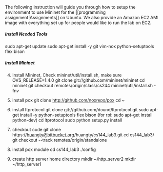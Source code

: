 The following instruction will guide you through how to setup the environment to use Mininet for the [[programming assignment|Assignments]] on Ubuntu. We also provide an Amazon EC2 AMI image with everything set up for people would like to run the lab on EC2. 

##### Install Needed Tools
sudo apt-get update
sudo apt-get install -y git vim-nox python-setuptools flex bison

##### Install Mininet

4. Install Mininet,
Check mininet/util/install.sh, make sure OVS_RELEASE=1.4.0
git clone git://github.com/mininet/mininet
cd mininet
git checkout remotes/origin/class/cs244
mininet/util/install.sh -fnv

5. install pox
git clone http://github.com/noxrepo/pox
cd ~ 
6. install ltprotocol 
git clone git://github.com/dound/ltprotocol.git
sudo apt-get install -y python-setuptools flex bison
(for rpi: sudo apt-get install python-dev)
cd ltprotocol 
sudo python setup.py install


6. checkout code
git clone https://huangty@bitbucket.org/huangty/cs144_lab3.git
cd cs144_lab3/
git checkout --track remotes/origin/standalone

7. install pox module
cd cs144_lab3
./config

8. create http server home directory
mkdir ~/http_server2
mkdir ~/http_server1